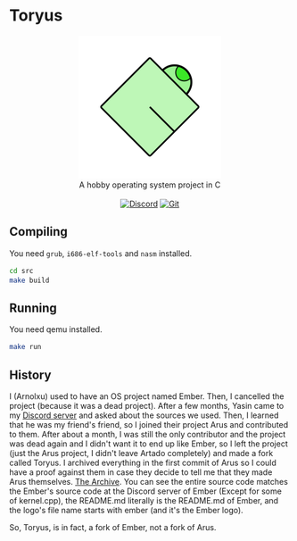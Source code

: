 # Toryus
<p align="center">
<img src="assets/toryus.png" width="256px"/><br/>
A hobby operating system project in C<br/><br/>
<a href="https://discord.gg/7qnUz5KUdD"><img src="https://img.shields.io/badge/Discord-%237289DA.svg?style=for-the-badge&logo=discord&logoColor=white" alt="Discord"/></a>
<a href="https://github.com/Camroku/Toryus"><img src="https://img.shields.io/badge/git-%23F05033.svg?style=for-the-badge&logo=git&logoColor=white" alt="Git"/></a>
</p>

## Compiling
You need `grub`, `i686-elf-tools` and `nasm` installed.
```sh
cd src
make build
```

## Running
You need qemu installed.
```sh
make run
```

## History
I (Arnolxu) used to have an OS project named Ember. Then, I cancelled the project (because it was a dead project). After a few months, Yasin came to my [Discord server](https://discord.gg/5X3eHPnBq7) and asked about the sources we used. Then, I learned that he was my friend's friend, so I joined their project Arus and contributed to them. After about a month, I was still the only contributor and the project was dead again and I didn't want it to end up like Ember, so I left the project (just the Arus project, I didn't leave Artado completely) and made a fork called Toryus. I archived everything in the first commit of Arus so I could have a proof against them in case they decide to tell me that they made Arus themselves. [The Archive](https://web.archive.org/web/20220714235301/https://github.com/Artado-Project/arus/tree/e96e59cfe1a331721b8fadab14111668db5ba541). You can see the entire source code matches the Ember's source code at the Discord server of Ember (Except for some of kernel.cpp), the README.md literally is the README.md of Ember, and the logo's file name starts with ember (and it's the Ember logo).

So, Toryus, is in fact, a fork of Ember, not a fork of Arus.